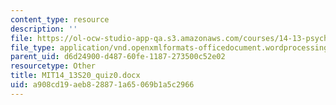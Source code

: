 ```yaml
---
content_type: resource
description: ''
file: https://ol-ocw-studio-app-qa.s3.amazonaws.com/courses/14-13-psychology-and-economics-spring-2020/a908cd19aeb828871a65069b1a5c2966_MIT14_13S20_quiz0.docx
file_type: application/vnd.openxmlformats-officedocument.wordprocessingml.document
parent_uid: d6d24900-d487-60fe-1187-273500c52e02
resourcetype: Other
title: MIT14_13S20_quiz0.docx
uid: a908cd19-aeb8-2887-1a65-069b1a5c2966
---
```

